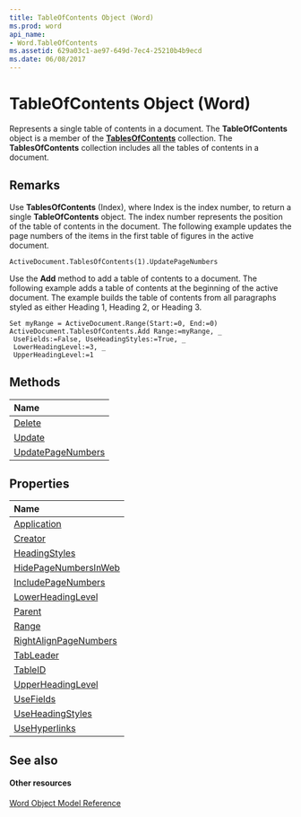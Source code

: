 ```yaml
---
title: TableOfContents Object (Word)
ms.prod: word
api_name:
- Word.TableOfContents
ms.assetid: 629a03c1-ae97-649d-7ec4-25210b4b9ecd
ms.date: 06/08/2017
---
```



# TableOfContents Object (Word)

Represents a single table of contents in a document. The  **TableOfContents** object is a member of the **[TablesOfContents](Word.tablesofcontents.md)** collection. The **TablesOfContents** collection includes all the tables of contents in a document.


## Remarks

Use  **TablesOfContents** (Index), where Index is the index number, to return a single **TableOfContents** object. The index number represents the position of the table of contents in the document. The following example updates the page numbers of the items in the first table of figures in the active document.


```
ActiveDocument.TablesOfContents(1).UpdatePageNumbers
```

Use the  **Add** method to add a table of contents to a document. The following example adds a table of contents at the beginning of the active document. The example builds the table of contents from all paragraphs styled as either Heading 1, Heading 2, or Heading 3.




```
Set myRange = ActiveDocument.Range(Start:=0, End:=0) 
ActiveDocument.TablesOfContents.Add Range:=myRange, _ 
 UseFields:=False, UseHeadingStyles:=True, _ 
 LowerHeadingLevel:=3, _ 
 UpperHeadingLevel:=1
```


## Methods



|**Name**|
|:-----|
|[Delete](Word.TableOfContents.Delete.md)|
|[Update](Word.TableOfContents.Update.md)|
|[UpdatePageNumbers](Word.TableOfContents.UpdatePageNumbers.md)|

## Properties



|**Name**|
|:-----|
|[Application](Word.TableOfContents.Application.md)|
|[Creator](Word.TableOfContents.Creator.md)|
|[HeadingStyles](Word.TableOfContents.HeadingStyles.md)|
|[HidePageNumbersInWeb](Word.TableOfContents.HidePageNumbersInWeb.md)|
|[IncludePageNumbers](Word.TableOfContents.IncludePageNumbers.md)|
|[LowerHeadingLevel](Word.TableOfContents.LowerHeadingLevel.md)|
|[Parent](Word.TableOfContents.Parent.md)|
|[Range](Word.TableOfContents.Range.md)|
|[RightAlignPageNumbers](Word.TableOfContents.RightAlignPageNumbers.md)|
|[TabLeader](Word.TableOfContents.TabLeader.md)|
|[TableID](Word.TableOfContents.TableID.md)|
|[UpperHeadingLevel](Word.TableOfContents.UpperHeadingLevel.md)|
|[UseFields](Word.TableOfContents.UseFields.md)|
|[UseHeadingStyles](Word.TableOfContents.UseHeadingStyles.md)|
|[UseHyperlinks](Word.TableOfContents.UseHyperlinks.md)|

## See also


#### Other resources


[Word Object Model Reference](http://msdn.microsoft.com/library/be452561-b436-bb9b-6f94-3faa9a74a6fd%28Office.15%29.aspx)
